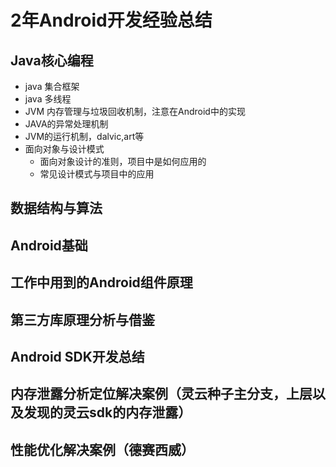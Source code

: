 # 2年Android开发经验总结
## Java核心编程

 * java 集合框架
 * java 多线程
 * JVM 内存管理与垃圾回收机制，注意在Android中的实现
 * JAVA的异常处理机制
 * JVM的运行机制，dalvic,art等
 * 面向对象与设计模式
    * 面向对象设计的准则，项目中是如何应用的
    * 常见设计模式与项目中的应用
## 数据结构与算法

## Android基础

## 工作中用到的Android组件原理

## 第三方库原理分析与借鉴

## Android SDK开发总结

## 内存泄露分析定位解决案例（灵云种子主分支，上层以及发现的灵云sdk的内存泄露）

## 性能优化解决案例（德赛西威）
